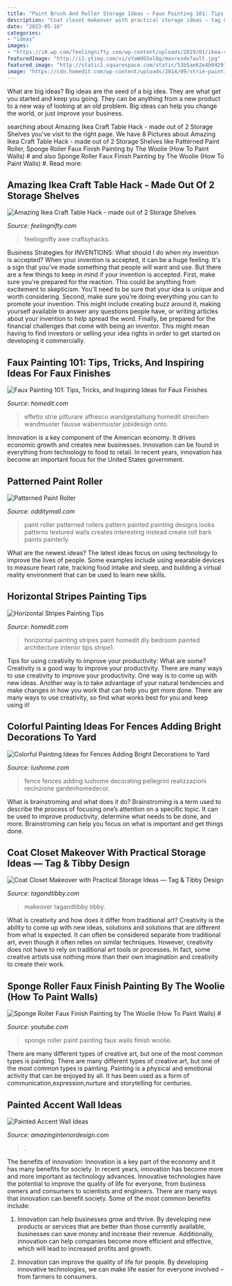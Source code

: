 ```yaml
---
title: "Paint Brush And Roller Storage Ideas ~ Faux Painting 101: Tips, Tricks, And Inspiring Ideas For Faux Finishes"
description: "Coat closet makeover with practical storage ideas — tag &amp; tibby design"
date: "2023-05-16"
categories:
- "ideas"
images:
- "https://i0.wp.com/feelingnifty.com/wp-content/uploads/2019/01/ikea-craft-table-hack.jpg?ssl=1"
featuredImage: "http://i1.ytimg.com/vi/vYaWdGSolOg/maxresdefault.jpg"
featured_image: "http://static1.squarespace.com/static/53b5ae62e4b04291a7408706/t/5e5071b55b06bd56a9640ac4/1583271542184/Coat+Closet+Makeover+with+Practical+Storage+Ideas?format=1500w"
image: "https://cdn.homedit.com/wp-content/uploads/2014/09/strie-painting-faux.jpg"
---
```



What are big ideas?
Big ideas are the seed of a big idea. They are what get you started and keep you going. They can be anything from a new product to a new way of looking at an old problem. Big ideas can help you change the world, or just improve your business.

	

		
searching about Amazing Ikea Craft Table Hack - made out of 2 Storage Shelves you've visit to the right page. We have 8 Pictures about Amazing Ikea Craft Table Hack - made out of 2 Storage Shelves like Patterned Paint Roller, Sponge Roller Faux Finish Painting by The Woolie (How To Paint Walls) # and also Sponge Roller Faux Finish Painting by The Woolie (How To Paint Walls) #. Read more:
		
    
## Amazing Ikea Craft Table Hack - Made Out Of 2 Storage Shelves

<img loading=lazy src="https://i0.wp.com/feelingnifty.com/wp-content/uploads/2019/01/ikea-craft-table-hack.jpg?ssl=1" onerror="this.onerror=null;this.src='https://tse3.mm.bing.net/th?id=OIP.8-SX1soS9Ob0jkrHxSGLiAHaLH&amp;pid=15.1';" alt="Amazing Ikea Craft Table Hack - made out of 2 Storage Shelves">

_Source: feelingnifty.com_

>feelingnifty awe craftsyhacks. 

	

Business Strategies for INVENTIONS: What should I do when my invention is accepted?
When your invention is accepted, it can be a huge feeling. It's a sign that you've made something that people will want and use. But there are a few things to keep in mind if your invention is accepted. 
First, make sure you're prepared for the reaction. This could be anything from excitement to skepticism. You'll need to be sure that your idea is unique and worth considering. 
Second, make sure you're doing everything you can to promote your invention. This might include creating buzz around it, making yourself available to answer any questions people have, or writing articles about your invention to help spread the word. 
Finally, be prepared for the financial challenges that come with being an inventor. This might mean having to find investors or selling your idea rights in order to get started on developing it commercially.

    
## Faux Painting 101: Tips, Tricks, And Inspiring Ideas For Faux Finishes

<img loading=lazy src="https://cdn.homedit.com/wp-content/uploads/2014/09/strie-painting-faux.jpg" onerror="this.onerror=null;this.src='https://tse3.mm.bing.net/th?id=OIP.LQxHyA0oMIsLlaHoEqnYcwHaEO&amp;pid=15.1';" alt="Faux Painting 101: Tips, Tricks, and Inspiring Ideas for Faux Finishes">

_Source: homedit.com_

>effetto strie pitturare affresco wandgestaltung homedit streichen wandmuster fausse wabenmuster jobidesign onto. 

	

Innovation is a key component of the American economy. It drives economic growth and creates new businesses. Innovation can be found in everything from technology to food to retail. In recent years, innovation has become an important focus for the United States government.

    
## Patterned Paint Roller

<img loading=lazy src="https://odditymall.com/includes/content/patterned-paint-roller-4.jpg" onerror="this.onerror=null;this.src='https://tse4.mm.bing.net/th?id=OIP.3P_CeKczwS4snNgetrp5hwHaLI&amp;pid=15.1';" alt="Patterned Paint Roller">

_Source: odditymall.com_

>paint roller patterned rollers pattern painted painting designs looks patterns textured walls creates interesting instead create roll bark paints painterly. 

	

What are the newest ideas?
The latest ideas focus on using technology to improve the lives of people. Some examples include using wearable devices to measure heart rate, tracking food intake and sleep, and building a virtual reality environment that can be used to learn new skills.

    
## Horizontal Stripes Painting Tips

<img loading=lazy src="https://cdn.homedit.com/wp-content/uploads/2012/05/paint-stripe1.jpg" onerror="this.onerror=null;this.src='https://tse4.mm.bing.net/th?id=OIP.AxrL59LXReW5s8Oq_SvLIAHaJ4&amp;pid=15.1';" alt="Horizontal Stripes Painting Tips">

_Source: homedit.com_

>horizontal painting stripes paint homedit diy bedroom painted architecture interior tips stripe1. 

	

Tips for using creativity to improve your productivity: What are some?
Creativity is a good way to improve your productivity. There are many ways to use creativity to improve your productivity. One way is to come up with new ideas. Another way is to take advantage of your natural tendencies and make changes in how you work that can help you get more done. There are many ways to use creativity, so find what works best for you and keep using it!

    
## Colorful Painting Ideas For Fences Adding Bright Decorations To Yard

<img loading=lazy src="https://www.lushome.com/wp-content/uploads/2014/05/wood-fence-decorating-painting-ideas-5.jpg" onerror="this.onerror=null;this.src='https://tse4.mm.bing.net/th?id=OIP.7MmOPEEC5oQf84g7CeBVeQHaHa&amp;pid=15.1';" alt="Colorful Painting Ideas for Fences Adding Bright Decorations to Yard">

_Source: lushome.com_

>fence fences adding lushome decorating pellegrini realizzazioni recinzione gardenhomedecor. 

	

What is brainstroming and what does it do?
Brainstroming is a term used to describe the process of focusing one’s attention on a specific topic. It can be used to improve productivity, determine what needs to be done, and more. Brainstroming can help you focus on what is important and get things done.

    
## Coat Closet Makeover With Practical Storage Ideas — Tag &amp; Tibby Design

<img loading=lazy src="http://static1.squarespace.com/static/53b5ae62e4b04291a7408706/t/5e5071b55b06bd56a9640ac4/1583271542184/Coat+Closet+Makeover+with+Practical+Storage+Ideas?format=1500w" onerror="this.onerror=null;this.src='https://tse1.mm.bing.net/th?id=OIP.Wt-C9BB-GjVyTb7zoZdjRgHaLH&amp;pid=15.1';" alt="Coat Closet Makeover with Practical Storage Ideas — Tag &amp; Tibby Design">

_Source: tagandtibby.com_

>makeover tagandtibby tibby. 

	

What is creativity and how does it differ from traditional art?
Creativity is the ability to come up with new ideas, solutions and solutions that are different from what is expected. It can often be considered separate from traditional art, even though it often relies on similar techniques. However, creativity does not have to rely on traditional art tools or processes. In fact, some creative artists use nothing more than their own imagination and creativity to create their work.

    
## Sponge Roller Faux Finish Painting By The Woolie (How To Paint Walls) #

<img loading=lazy src="http://i1.ytimg.com/vi/vYaWdGSolOg/maxresdefault.jpg" onerror="this.onerror=null;this.src='https://tse2.mm.bing.net/th?id=OIP.aFQ_8SOUVknqiPrQt-qnvgHaEK&amp;pid=15.1';" alt="Sponge Roller Faux Finish Painting by The Woolie (How To Paint Walls) #">

_Source: youtube.com_

>sponge roller paint painting faux walls finish woolie. 

	

There are many different types of creative art, but one of the most common types is painting.
There are many different types of creative art, but one of the most common types is painting. Painting is a physical and emotional activity that can be enjoyed by all. It has been used as a form of communication,expression,nurture and storytelling for centuries.

    
## Painted Accent Wall Ideas

<img loading=lazy src="https://www.amazinginteriordesign.com/wp-content/uploads/2020/01/fi-7.jpg" onerror="this.onerror=null;this.src='https://tse1.mm.bing.net/th?id=OIP.6xMYLIYmfbu2uYT3gDsnLQHaKp&amp;pid=15.1';" alt="Painted Accent Wall Ideas">

_Source: amazinginteriordesign.com_

>. 

	

The benefits of innovation:
Innovation is a key part of the economy and it has many benefits for society. In recent years, innovation has become more and more important as technology advances. Innovative technologies have the potential to improve the quality of life for everyone, from business owners and consumers to scientists and engineers.
There are many ways that innovation can benefit society. Some of the most common benefits include: 

1. Innovation can help businesses grow and thrive. By developing new products or services that are better than those currently available, businesses can save money and increase their revenue. Additionally, innovation can help companies become more efficient and effective, which will lead to increased profits and growth. 

2. Innovation can improve the quality of life for people. By developing innovative technologies, we can make life easier for everyone involved – from farmers to consumers.

